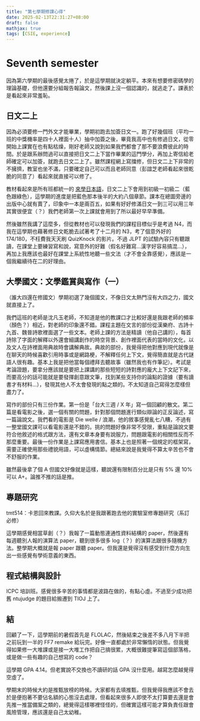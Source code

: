```yaml
---
title: "第七學期修課心得"
date: 2025-02-13T22:31:27+08:00
draft: false
mathjax: true
tags: [CSIE, experience]
---
```


# Seventh semester

因為第六學期的最後感覺太捲了，於是這學期就決定躺平。本來有想要修密碼學的理論基礎，但他還要分組報告報論文，然後課上沒一個認識的，就逃走了。課表於是看起來非常羞恥。

## 日文二上
因為必須要修一門外文才能畢業，學期初跑去加簽日文一。跑了好幾個班（平均一班的中獎機率是四十人裡面十人）抽中加簽之後，畢竟我高中也有修過日文，從零開始上課實在也有點枯燥，剛好老師又說到如果我們都會了那不要浪費彼此的時間。於是跟系辦問過可以直接把日文二上下當作畢業的這門學分，再加上寄信給老師確定可以加簽，就跑去日文二上了。雖然課程網上寫擋修，但日文二上下非常的不擁擠，教室也坐不滿，只要確定自己可以而且老師同意（彭誼芝老師看起來很乾脆的同意了）看起來就直接可以修了。

教材看起來是所有班都統一的 [來學日本語](https://www.amazon.co.jp/%E5%AD%A6%E3%81%BC%E3%81%86%E6%97%A5%E6%9C%AC%E8%AA%9E/s?k=%E5%AD%A6%E3%81%BC%E3%81%86%E6%97%A5%E6%9C%AC%E8%AA%9E)，日文二上下會用到初級一初級二（藍色跟綠色），這學期的進度是把藍色那本後半的大約八個章節。課本在總圖旁邊的出版中心就有賣了，印象中一本是兩百五，如果有好好修滿日文一到三可以用三年其實很便宜（？）我們老師第一次上課就會用到了所以最好早早準備。

然後雖然我講了這麼多，但從教材也可以發現我們的課程目標似乎是考過 N4，而我在這學期也藉著修日文乾脆去試著考了十二月的 N3，考了個意外好的 174/180，不枉費我天天刷 QuizKnock 的影片。不過 JLPT 的試驗內容只有聽跟讀，在課堂上要練習寫和說，寫意外的好難（假名好難寫...漢字好容易搞混...），再加上我應該也最好在課堂上系統性地聽一些文法（才不會全靠感覺），應該是一個我繼續待在二的好理由。

## 大學國文：文學鑑賞與寫作（一）
（誰大四還在修國文）學期初選了幾個國文，不像日文太熱門沒有大四之力，國文就直接上了。

我們這班的老師是沈凡玉老師，不知道是他的教課口才比較好還是我跟老師的頻率（顏色？）相近，對老師的印象還不錯。課程主題在文言的部份從漢樂府、古詩十九首、魏晉詩歌裡面選了一些文本。老師上課的方法是精讀（他自己講的），每首詩除了字面的解釋以外還會細講創作的時空背景、創作裡面代表的當時的文化，以及文人在詩裡面用典故時會講解典故。典故的部份，我覺得把他對應到現代就像是在聊天的時候喜歡引用時事或是網路梗，不解釋任何上下文，覺得簡直就是古代謎語人很有趣。基本上我是把他當每個禮拜去聽故事（雖然我也有作筆記）。考試是考論證題，要拿分應該就是要把上課講的那些短短的詩對應的龐大上下文記下來，而要高分的話可能就是要發揮創意跟文筆，找到某些支持你的論點的證據（要有讀書才有材料...），發現其他人不太會發現的點之類的。不太知道自己寫得怎麼樣但盡力了。

寫作的部份只有三份作業。第一份是「台大三週 / X 年」寫一個回顧的散文。第二篇是看電影之後，選一個有關的問題，針對那個問題進行類似辯論的正反論述，寫一篇論說文。我們看的電影是 Die welle / 浪潮，他的敘事感覺亂七八糟，不過有一整堂國文課可以看電影還是不錯的。挑的問題好像非常不受限，重點是論說文要符合他敘述的格式跟方法，還有文章本身要有說服力，問題跟電影的相關性反而不那麼重要。最後一份作業是上課寫應用書信。基本上也是照著一個規定的框架寫，需要正確使用那些禮貌用語，可以虛構情節。總結來說是我覺得不算太辛苦也不會不舒服的作業。

雖然最後拿了個 A 但國文好像就是這樣，聽說還有限制百分比是只有 5% 還 10% 可以 A+。論推不推的話是推。

## 專題研究
tmt514：卡恩回來教課。久仰大名於是我跟著跑去他的實驗室修專題研究（系訂必修）

這學期感覺相當草創（？）我報了一篇動態連通性資料結構的 paper，然後還有每週聽別人報的演算法 paper，聽到很多很多 log（？）的演算法跟很多隨機方法。整學期大概就是報 paper 跟聽 paper。但我還是覺得沒有感受到什麼方向生出一些感覺有學術意義的東西。

## 程式結構與設計
ICPC 培訓班。感覺很多辛苦的事情都是波路在做的，有點心虛。不過至少成功把舊 ntujudge 的題目給搬遷到 TIOJ 上了。

## 結
回顧了一下，這學期前的暑假首先是 FLOLAC，然後結束之後差不多八月下半把之前玩到一半的 FF7 remake 給玩完。好像一直都處於非常懶惰的狀態。但我覺得如果修一大堆課或是接一大堆工作把自己搞很累，大概很難提筆寫這個部落格，或是做一些有趣的自己想寫的 code？

這學期 GPA 4.14。但老實說不交換也不讀研的話 GPA 沒什麼用。越寫怎麼越覺得空虛了。

學期末的時候大約是推甄放榜的時候。大家都有去填推甄，但我覺得我應該不會去於是便抱著不要佔名額的心態沒去處理，但看起來很多人即使不太打算要去還是會先推一推當備案之類的，總覺得這樣哪裡怪怪的，但確實這樣可能才算負責任跟會風險管理，應該還是自己太幼稚。
